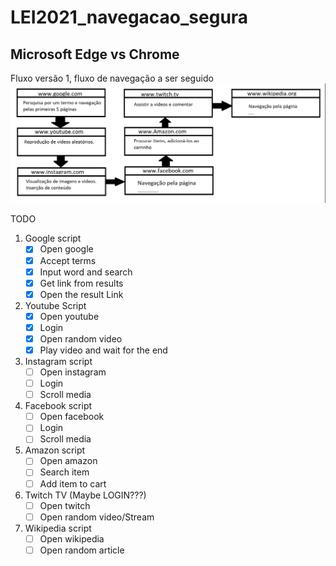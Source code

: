 # LEI2021_navegacao_segura

## Microsoft Edge vs Chrome

Fluxo versão 1, fluxo de navegação a ser seguido
![alt text](https://github.com/A67645/LEI2021_navegacao_segura/blob/master/fluxo_V1.png)

TODO
1. Google script
    - [x]  Open google
    - [x]  Accept terms
    - [x]  Input word and search
    - [x]  Get link from results
    - [x]  Open the result Link
2. Youtube Script 
    - [x]  Open youtube
    - [x]  Login
    - [x]  Open random video
    - [x]  Play video and wait for the end
3. Instagram script
    - [ ]  Open instagram
    - [ ]  Login
    - [ ]  Scroll media
4. Facebook script
    - [ ]  Open facebook
    - [ ]  Login
    - [ ]  Scroll media
5. Amazon script
    - [ ]  Open amazon
    - [ ] Search item
    - [ ] Add item to cart
6. Twitch TV (Maybe LOGIN???)
    - [ ] Open twitch
    - [ ] Open random video/Stream
7. Wikipedia script
    - [ ] Open wikipedia
    - [ ] Open random article
